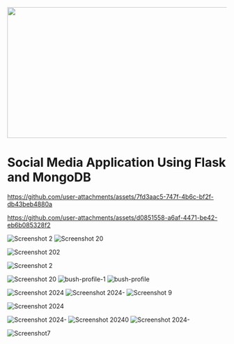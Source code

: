 <div style="text-align: center;">
    <img src="https://github.com/user-attachments/assets/661a2f22-a24d-4764-9410-9057709e51d0" width="600" height="300" />
</div>


# Social Media Application Using Flask and MongoDB



https://github.com/user-attachments/assets/7fd3aac5-747f-4b6c-bf2f-db43beb4880a



https://github.com/user-attachments/assets/d0851558-a6af-4471-be42-eb6b085328f2

![Screenshot 2](https://github.com/user-attachments/assets/b3dbdc92-aa21-498f-ae8a-7f8750d12dbf)
![Screenshot 20](https://github.com/user-attachments/assets/70d3ce38-7461-40c6-b1b7-ba89d8cdfb87)

![Screenshot 202](https://github.com/user-attachments/assets/7d309652-902b-4ebb-8179-aa2b64708c89)

![Screenshot 2](https://github.com/user-attachments/assets/154abde5-9cd7-4a07-85e4-ee3c790bef80)

![Screenshot 20](https://github.com/user-attachments/assets/29475ad3-6e3b-4470-94db-86ceb06c12b9)
![bush-profile-1](https://github.com/user-attachments/assets/635b5a9a-761b-40df-998c-db82578d5f1e)
![bush-profile](https://github.com/user-attachments/assets/5073a087-d486-42c2-8ba1-7942afe98335)



![Screenshot 2024](https://github.com/user-attachments/assets/ef93e226-b3a4-4649-ae6b-9725ded689d5)
![Screenshot 2024-](https://github.com/user-attachments/assets/f050544b-3d43-406a-bb6f-8bc0b64d28b8)
![Screenshot 9](https://github.com/user-attachments/assets/b397b6d9-0f07-4908-9fe9-679e1717514d)



![Screenshot 2024](https://github.com/user-attachments/assets/c25078e6-8dfc-4063-be59-630a1a20b0af)


![Screenshot 2024-](https://github.com/user-attachments/assets/b67c7fce-9524-4072-8049-ea569822cffb)
![Screenshot 20240](https://github.com/user-attachments/assets/d328f9ae-68ef-4967-b7d2-68ec0f78386a)
![Screenshot 2024-](https://github.com/user-attachments/assets/0a17823a-508f-4cfa-b85c-659ef7516758)




![Screenshot7](https://github.com/user-attachments/assets/91006079-d6df-44c3-8ad1-da84d6914f8b)
